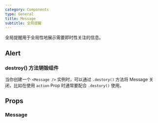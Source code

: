 ```yaml
---
category: Components
type: General
title: Message
subtitle: 全局提醒
---
```


全局提醒用于全局性地展示需要即时性关注的信息。

## Alert
### destroy() 方法销毁组件
当你创建一个 `<Message />` 实例时，可以通过 `.destory()` 方法将 Message 关闭，比如在使用 `action` Prop 时通常要配合 `.destory()` 使用。

## Props
### Message